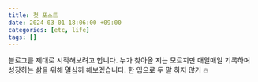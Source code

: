 ```yaml
---
title: 첫 포스트
date: 2024-03-01 18:06:00 +09:00
categories: [etc, life]
tags: []
---
```


블로그를 제대로 시작해보려고 합니다. 누가 찾아올 지는 모르지만 매일매일 기록하며 성장하는 삶을 위해 열심히 해보겠습니다. 한 입으로 두 말 하지 않기 🔥
